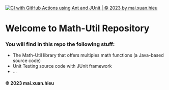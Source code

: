 [![CI with GitHub Actions using Ant and JUnit | © 2023 by mai.xuan.hieu](https://github.com/Hieu2501/math-util/actions/workflows/ci-junit.yml/badge.svg)](https://github.com/Hieu2501/math-util/actions/workflows/ci-junit.yml)

# Welcome to Math-Util Repository

### You will find in this repo the following stuff:

- The Math-Util library that offers multiples math functions (a Java-based source code)
- Unit Testing source code with JUnit framework
- ...

#### © 2023 mai.xuan.hieu
